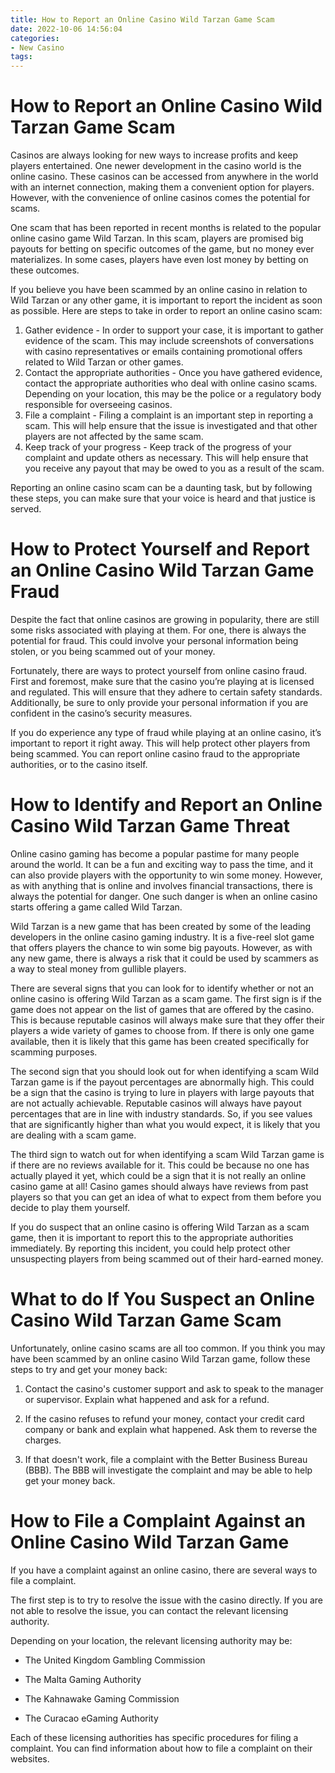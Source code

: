 ```yaml
---
title: How to Report an Online Casino Wild Tarzan Game Scam 
date: 2022-10-06 14:56:04
categories:
- New Casino
tags:
---
```



#  How to Report an Online Casino Wild Tarzan Game Scam 

Casinos are always looking for new ways to increase profits and keep players entertained. One newer development in the casino world is the online casino. These casinos can be accessed from anywhere in the world with an internet connection, making them a convenient option for players. However, with the convenience of online casinos comes the potential for scams.

One scam that has been reported in recent months is related to the popular online casino game Wild Tarzan. In this scam, players are promised big payouts for betting on specific outcomes of the game, but no money ever materializes. In some cases, players have even lost money by betting on these outcomes.

If you believe you have been scammed by an online casino in relation to Wild Tarzan or any other game, it is important to report the incident as soon as possible. Here are steps to take in order to report an online casino scam:

1) Gather evidence - In order to support your case, it is important to gather evidence of the scam. This may include screenshots of conversations with casino representatives or emails containing promotional offers related to Wild Tarzan or other games. 
2) Contact the appropriate authorities - Once you have gathered evidence, contact the appropriate authorities who deal with online casino scams. Depending on your location, this may be the police or a regulatory body responsible for overseeing casinos. 
3) File a complaint - Filing a complaint is an important step in reporting a scam. This will help ensure that the issue is investigated and that other players are not affected by the same scam. 
4) Keep track of your progress - Keep track of the progress of your complaint and update others as necessary. This will help ensure that you receive any payout that may be owed to you as a result of the scam.

Reporting an online casino scam can be a daunting task, but by following these steps, you can make sure that your voice is heard and that justice is served.

#  How to Protect Yourself and Report an Online Casino Wild Tarzan Game Fraud 

Despite the fact that online casinos are growing in popularity, there are still some risks associated with playing at them. For one, there is always the potential for fraud. This could involve your personal information being stolen, or you being scammed out of your money.

Fortunately, there are ways to protect yourself from online casino fraud. First and foremost, make sure that the casino you’re playing at is licensed and regulated. This will ensure that they adhere to certain safety standards. Additionally, be sure to only provide your personal information if you are confident in the casino’s security measures.

If you do experience any type of fraud while playing at an online casino, it’s important to report it right away. This will help protect other players from being scammed. You can report online casino fraud to the appropriate authorities, or to the casino itself.

#  How to Identify and Report an Online Casino Wild Tarzan Game Threat 

Online casino gaming has become a popular pastime for many people around the world. It can be a fun and exciting way to pass the time, and it can also provide players with the opportunity to win some money. However, as with anything that is online and involves financial transactions, there is always the potential for danger. One such danger is when an online casino starts offering a game called Wild Tarzan.

Wild Tarzan is a new game that has been created by some of the leading developers in the online casino gaming industry. It is a five-reel slot game that offers players the chance to win some big payouts. However, as with any new game, there is always a risk that it could be used by scammers as a way to steal money from gullible players.

There are several signs that you can look for to identify whether or not an online casino is offering Wild Tarzan as a scam game. The first sign is if the game does not appear on the list of games that are offered by the casino. This is because reputable casinos will always make sure that they offer their players a wide variety of games to choose from. If there is only one game available, then it is likely that this game has been created specifically for scamming purposes.

The second sign that you should look out for when identifying a scam Wild Tarzan game is if the payout percentages are abnormally high. This could be a sign that the casino is trying to lure in players with large payouts that are not actually achievable. Reputable casinos will always have payout percentages that are in line with industry standards. So, if you see values that are significantly higher than what you would expect, it is likely that you are dealing with a scam game.

The third sign to watch out for when identifying a scam Wild Tarzan game is if there are no reviews available for it. This could be because no one has actually played it yet, which could be a sign that it is not really an online casino game at all! Casino games should always have reviews from past players so that you can get an idea of what to expect from them before you decide to play them yourself.

If you do suspect that an online casino is offering Wild Tarzan as a scam game, then it is important to report this to the appropriate authorities immediately. By reporting this incident, you could help protect other unsuspecting players from being scammed out of their hard-earned money.

#  What to do If You Suspect an Online Casino Wild Tarzan Game Scam 

Unfortunately, online casino scams are all too common. If you think you may have been scammed by an online casino Wild Tarzan game, follow these steps to try and get your money back:

1. Contact the casino's customer support and ask to speak to the manager or supervisor. Explain what happened and ask for a refund.

2. If the casino refuses to refund your money, contact your credit card company or bank and explain what happened. Ask them to reverse the charges.

3. If that doesn't work, file a complaint with the Better Business Bureau (BBB). The BBB will investigate the complaint and may be able to help get your money back.

#  How to File a Complaint Against an Online Casino Wild Tarzan Game

If you have a complaint against an online casino, there are several ways to file a complaint.

The first step is to try to resolve the issue with the casino directly. If you are not able to resolve the issue, you can contact the relevant licensing authority.

Depending on your location, the relevant licensing authority may be:

* The United Kingdom Gambling Commission

* The Malta Gaming Authority

* The Kahnawake Gaming Commission

* The Curacao eGaming Authority

Each of these licensing authorities has specific procedures for filing a complaint. You can find information about how to file a complaint on their websites.